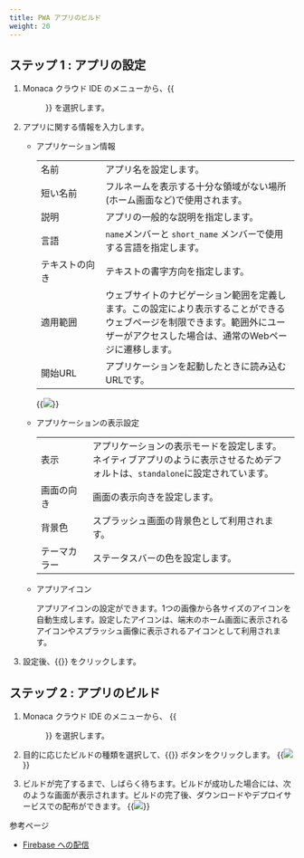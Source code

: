 ```yaml
---
title: PWA アプリのビルド
weight: 20
---
```


##  ステップ 1 : アプリの設定

1.  Monaca クラウド IDE のメニューから、{{<menu menu1="設定" menu2="PWA アプリ設定">}} を選択します。
2.  アプリに関する情報を入力します。

    -   アプリケーション情報

        <table class="small">
            <tr>
                <td width="25%">名前</td>
                <td>アプリ名を設定します。</td>
            </tr>
            <tr>
                <td>短い名前</td>
                <td>フルネームを表示する十分な領域がない場所(ホーム画面など)で使用されます。</td>
            </tr>
            <tr>
                <td>説明</td>
                <td>アプリの一般的な説明を指定します。</td>
            </tr>
            <tr>
                <td>言語</td>
                <td><code>name</code>メンバーと <code>short_name</code> メンバーで使用する言語を指定します。</td>
            </tr>
            <tr>
                <td>テキストの向き</td>
                <td>テキストの書字方向を指定します。</td>
            </tr>
            <tr>
                <td>適用範囲</td>
                <td>ウェブサイトのナビゲーション範囲を定義します。この設定により表示することができるウェブページを制限できます。範囲外にユーザーがアクセスした場合は、通常のWebページに遷移します。</td>
            </tr>
            <tr>
                <td>開始URL</td>
                <td>アプリケーションを起動したときに読み込むURLです。</td>
            </tr>
        </table>

        {{<img src="/images/monaca_ide/manual/build/pwa/app_setting.png">}}

    -   アプリケーションの表示設定

        <table class="small">
            <tr>
                <td width="20%">表示</td>
                <td>アプリケーションの表示モードを設定します。ネイティブアプリのように表示させるためデフォルトは、<code>standalone</code>に設定されています。</td>
            </tr>
            <tr>
                <td>画面の向き</td>
                <td>画面の表示向きを設定します。</td>
            </tr>
            <tr>
                <td>背景色</td>
                <td>スプラッシュ画面の背景色として利用されます。</td>
            </tr>
            <tr>
                <td>テーマカラー</td>
                <td>ステータスバーの色を設定します。</td>
            </tr>
        </table>

    -   アプリアイコン

          アプリアイコンの設定ができます。1つの画像から各サイズのアイコンを自動生成します。設定したアイコンは、端末のホーム画面に表示されるアイコンやスプラッシュ画像に表示されるアイコンとして利用されます。


3.  設定後、{{<guilabel name="保存する">}} をクリックします。

## ステップ 2 : アプリのビルド

1.  Monaca クラウド IDE のメニューから、
    {{<menu menu1="ビルド" menu2="PWA アプリのビルド">}} を選択します。

2.  目的に応じたビルドの種類を選択して、{{<guilabel name="ビルドを開始する">}} ボタンをクリックします。
    {{<img src="/images/monaca_ide/manual/build/pwa/build_start.png">}}

3.  ビルドが完了するまで、しばらく待ちます。ビルドが成功した場合には、次のような画面が表示されます。ビルドの完了後、ダウンロードやデプロイサービスでの配布ができます。
    {{<img src="/images/monaca_ide/manual/build/pwa/build_result.png">}}


参考ページ  

  - [Firebase への配信](/ja/products_guide/monaca_ide/monaca_ci/firebase/)